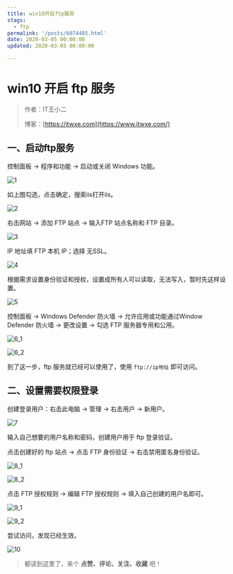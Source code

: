```yaml
---
title: win10开启ftp服务
stags:
  - ftp 
permalink: '/posts/6074485.html'
date: 2020-03-05 00:00:00
updated: 2020-03-05 00:00:00

---
```


# win10 开启 ftp 服务

> 作者：IT王小二
>
> 博客：[https://itwxe.com](https://www.itwxe.com/)

## 一、启动ftp服务

控制面板 -> 程序和功能 -> 启动或关闭 Windows 功能。

![1](https://images.itwxe.com/images/2021/08/05/5cdf2b1597faa.png)

如上图勾选，点击确定，搜索iis打开iis。

![2](https://images.itwxe.com/images/2021/08/05/2ec23e500e5c9.png)

右击网站 -> 添加 FTP 站点 -> 输入FTP 站点名称和 FTP 目录。

![3](https://images.itwxe.com/images/2021/08/05/1c843a1e51af8.png)

IP 地址填 FTP 本机 IP；选择 无SSL。

![4](https://images.itwxe.com/images/2021/08/05/9b82047a18889.png)

根据需求设置身份验证和授权，设置成所有人可以读取，无法写入，暂时先这样设置。

![5](https://images.itwxe.com/images/2021/08/05/6f25d7cbf0ea4.png)

控制面板 -> Windows Defender 防火墙 -> 允许应用或功能通过Window Defender 防火墙 -> 更改设置 -> 勾选 FTP 服务器专用和公用。

![6_1](https://images.itwxe.com/images/2021/08/05/3d9c905271138.png)

![6_2](https://images.itwxe.com/images/2021/08/05/e05dd4fe52658.png)

到了这一步，ftp 服务就已经可以使用了，使用 `ftp://ip地址` 即可访问。

## 二、设置需要权限登录

创建登录用户：右击此电脑 -> 管理 -> 右击用户 -> 新用户。

![7](https://images.itwxe.com/images/2021/08/05/789274b1d51fa.png)

输入自己想要的用户名称和密码，创建用户用于 ftp 登录验证。

点击创建好的 ftp 站点 -> 点击 FTP 身份验证 -> 右击禁用匿名身份验证。

![8_1](https://images.itwxe.com/images/2021/08/05/32bcef1b5e87b.png)

![8_2](https://images.itwxe.com/images/2021/08/05/fdc4e1d5e8033.png)

点击 FTP 授权规则 -> 编辑 FTP 授权规则 -> 填入自己创建的用户名即可。

![9_1](https://images.itwxe.com/images/2021/08/05/c536012d79ff5.png)

![9_2](https://images.itwxe.com/images/2021/08/05/beef480bb61e8.png)

尝试访问，发现已经生效。

![10](https://images.itwxe.com/images/2021/08/05/6d1fe36b38b53.png)

> 都读到这里了，来个 **点赞、评论、关注、收藏** 吧！
